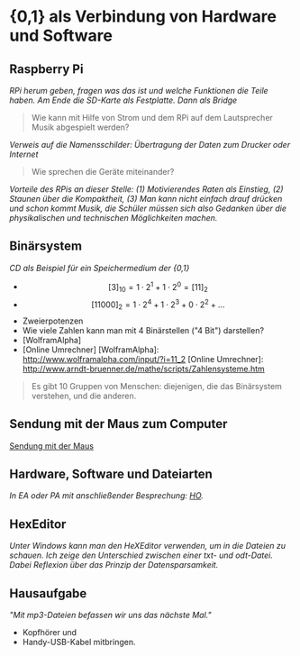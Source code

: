 # {0,1} als Verbindung von Hardware und Software

## Raspberry Pi
*RPi herum geben, fragen was das ist und welche Funktionen die Teile haben. Am Ende die SD-Karte als Festplatte. Dann als Bridge*

> Wie kann mit Hilfe von Strom und dem RPi auf dem Lautsprecher Musik abgespielt werden?

*Verweis auf die Namensschilder: Übertragung der Daten zum Drucker oder Internet*

> Wie sprechen die Geräte miteinander?

*Vorteile des RPis an dieser Stelle: (1) Motivierendes Raten als Einstieg, (2) Staunen über die Kompaktheit, (3) Man kann nicht einfach drauf drücken und schon kommt Musik, die Schüler müssen sich also Gedanken über die physikalischen und technischen Möglichkeiten machen.*

## Binärsystem

*CD als Beispiel für ein Speichermedium der {0,1}*

* $$[3]_{10} = 1 \cdot 2^1 + 1 \cdot 2^0 = [11]_2$$
* $$[11000]_2 = 1 \cdot 2^4 + 1 \cdot 2^3 + 0 \cdot 2^2 + ...$$
* Zweierpotenzen
* Wie viele Zahlen kann man mit 4 Binärstellen ("4 Bit") darstellen?
* [WolframAlpha]
* [Online Umrechner]
[WolframAlpha]: http://www.wolframalpha.com/input/?i=11_2
[Online Umrechner]: http://www.arndt-bruenner.de/mathe/scripts/Zahlensysteme.htm

> Es gibt 10 Gruppen von Menschen: diejenigen, die das Binärsystem verstehen, und die anderen.

## Sendung mit der Maus zum Computer
[Sendung mit der Maus](https://www.youtube.com/watch?v=5PJZz04JGjs)

## Hardware, Software und Dateiarten
*In EA oder PA mit anschließender Besprechung: [HO](HO_Hardware_Software_Datei-Endungen.md).*

## HexEditor
*Unter Windows kann man den HeXEditor verwenden, um in die Dateien zu schauen. Ich zeige den Unterschied zwischen einer txt- und odt-Datei. Dabei Reflexion über das Prinzip der Datensparsamkeit.*

## Hausaufgabe
*"Mit mp3-Dateien befassen wir uns das nächste Mal."*

* Kopfhörer und
* Handy-USB-Kabel mitbringen.


